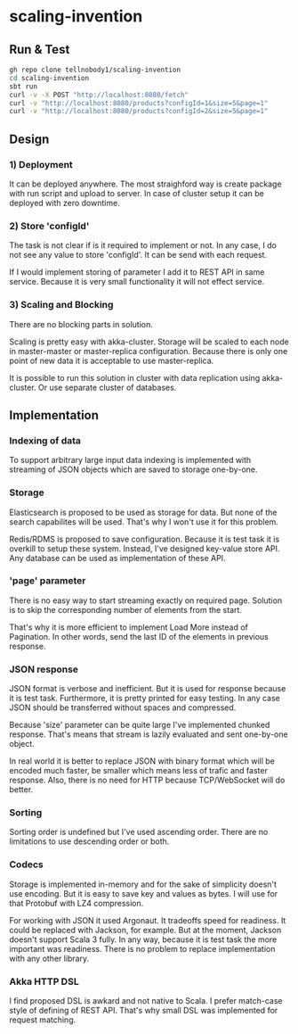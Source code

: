 # scaling-invention

## Run & Test

```sh
gh repo clone tellnobody1/scaling-invention
cd scaling-invention
sbt run
curl -v -X POST "http://localhost:8080/fetch"
curl -v "http://localhost:8080/products?configId=1&size=5&page=1"
curl -v "http://localhost:8080/products?configId=2&size=5&page=1"
```

## Design

### 1) Deployment

It can be deployed anywhere. The most straighford way is create package
with run script and upload to server. In case of cluster setup it can be
deployed with zero downtime.

### 2) Store 'configId'

The task is not clear if is it required to implement or not. In any case,
I do not see any value to store 'configId'. It can be send with each request.

If I would implement storing of parameter I add it to REST API in same service.
Because it is very small functionality it will not effect service.

### 3) Scaling and Blocking

There are no blocking parts in solution.

Scaling is pretty easy with akka-cluster. Storage will be scaled to each node in
master-master or master-replica configuration. Because there is only one point
of new data it is acceptable to use master-replica.

It is possible to run this solution in cluster with data replication using akka-cluster.
Or use separate cluster of databases.

## Implementation

### Indexing of data

To support arbitrary large input data indexing is implemented with
streaming of JSON objects which are saved to storage one-by-one.

### Storage

Elasticsearch is proposed to be used as storage for data. But none of
the search capabilites will be used. That's why I won't use it for
this problem.

Redis/RDMS is proposed to save configuration. Because it is test task
it is overkill to setup these system. Instead, I've designed key-value store API.
Any database can be used as implementation of these API.

### 'page' parameter

There is no easy way to start streaming exactly on required page.
Solution is to skip the corresponding number of elements from the start.

That's why it is more efficient to implement Load More instead of Pagination.
In other words, send the last ID of the elements in previous response.

### JSON response

JSON format is verbose and inefficient. But it is used for response because
it is test task. Furthermore, it is pretty printed for easy testing. In any
case JSON should be transferred without spaces and compressed.

Because 'size' parameter can be quite large I've implemented chunked response.
That's means that stream is lazily evaluated and sent one-by-one object.

In real world it is better to replace JSON with binary format
which will be encoded much faster, be smaller which means less of trafic and
faster response. Also, there is no need for HTTP because TCP/WebSocket will do
better.

### Sorting

Sorting order is undefined but I've used ascending order. There are no limitations
to use descending order or both.

### Codecs

Storage is implemented in-memory and for the sake of simplicity doesn't use encoding.
But it is easy to save key and values as bytes. I will use for that Protobuf with LZ4
compression.

For working with JSON it used Argonaut. It tradeoffs speed for readiness. It could be
replaced with Jackson, for example. But at the moment, Jackson doesn't support Scala 3
fully. In any way, because it is test task the more important was readiness. There is
no problem to replace implementation with any other library.

### Akka HTTP DSL

I find proposed DSL is awkard and not native to Scala. I prefer match-case style of
defining of REST API. That's why small DSL was implemented for request matching.
